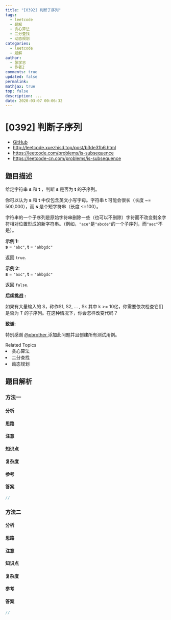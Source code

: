 ```yaml
---
title: "[0392] 判断子序列"
tags:
  - leetcode
  - 题解
  - 贪心算法
  - 二分查找
  - 动态规划
categories:
  - leetcode
  - 题解
author:
  - 张学志
  - 作者2
comments: true
updated: false
permalink:
mathjax: true
top: false
description: ...
date: 2020-03-07 00:06:32
---
```



# [0392] 判断子序列
* [GitHub](https://github.com/algoboy101/LeetCodeCrowdsource/tree/master/_posts/QA/%5B0392%5D%20%E5%88%A4%E6%96%AD%E5%AD%90%E5%BA%8F%E5%88%97.md)
* http://leetcode.xuezhisd.top/post/b3de31b6.html
* https://leetcode.com/problems/is-subsequence
* https://leetcode-cn.com/problems/is-subsequence


## 题目描述

<p>给定字符串 <strong>s</strong> 和 <strong>t</strong> ，判断 <strong>s</strong> 是否为 <strong>t</strong> 的子序列。</p>

<p>你可以认为 <strong>s</strong> 和 <strong>t</strong> 中仅包含英文小写字母。字符串 <strong>t</strong> 可能会很长（长度 ~= 500,000），而 <strong>s</strong> 是个短字符串（长度 &lt;=100）。</p>

<p>字符串的一个子序列是原始字符串删除一些（也可以不删除）字符而不改变剩余字符相对位置形成的新字符串。（例如，<code>&quot;ace&quot;</code>是<code>&quot;abcde&quot;</code>的一个子序列，而<code>&quot;aec&quot;</code>不是）。</p>

<p><strong>示例&nbsp;1:</strong><br />
<strong>s</strong> = <code>&quot;abc&quot;</code>, <strong>t</strong> = <code>&quot;ahbgdc&quot;</code></p>

<p>返回&nbsp;<code>true</code>.</p>

<p><strong>示例&nbsp;2:</strong><br />
<strong>s</strong> = <code>&quot;axc&quot;</code>, <strong>t</strong> = <code>&quot;ahbgdc&quot;</code></p>

<p>返回&nbsp;<code>false</code>.</p>

<p><strong>后续挑战</strong> <strong>:</strong></p>

<p>如果有大量输入的 S，称作S1, S2, ... , Sk 其中 k &gt;= 10亿，你需要依次检查它们是否为 T 的子序列。在这种情况下，你会怎样改变代码？</p>

<p><strong>致谢:</strong></p>

<p>特别感谢<strong> </strong><a href="https://leetcode.com/pbrother/">@pbrother&nbsp;</a>添加此问题并且创建所有测试用例。</p>
<div><div>Related Topics</div><div><li>贪心算法</li><li>二分查找</li><li>动态规划</li></div></div>


## 题目解析


### 方法一

#### 分析

#### 思路

#### 注意

#### 知识点

#### 复杂度

#### 参考

#### 答案

```cpp
//
```


### 方法二

#### 分析

#### 思路

#### 注意

#### 知识点

#### 复杂度

#### 参考

#### 答案

```cpp
//
```


